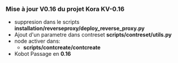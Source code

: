 ### Mise à jour **V0.16** du projet Kora **KV-0.16**

- suppresion dans le scripts **installation/reverseproxy/deploy_reverse_proxy.py**
- Ajout d'un parametre dans contreset **scripts/contreset/utils.py**
- node activer dans:
  - **scripts/contcreate/contcreate**
- Kobot Passage en **0.16**